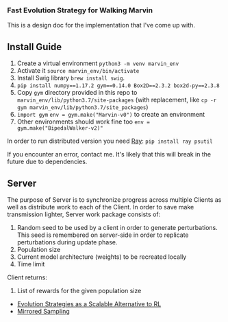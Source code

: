 ### Fast Evolution Strategy for Walking Marvin

This is a design doc for the implementation that I've come up with.

## Install Guide

1. Create a virtual environment `python3 -m venv marvin_env`
2. Activate it `source marvin_env/bin/activate`
3. Install Swig library `brew install swig`.
4. `pip install numpy==1.17.2 gym==0.14.0 Box2D==2.3.2 box2d-py==2.3.8`
5. Copy `gym` directory provided in this repo to `marvin_env/lib/python3.7/site-packages` (with replacement, like `cp -r gym marvin_env/lib/python3.7/site_packages`)
6. `import gym`
   `env = gym.make("Marvin-v0")` to create an environment
7. Other environments should work fine too `env = gym.make("BipedalWalker-v2)"`

In order to run distributed version you need [Ray](https://github.com/ray-project/ray): `pip install ray psutil`

If you encounter an error, contact me. It's likely that this will break in the future due to dependencies.

## Server

The purpose of Server is to synchronize progress across multiple Clients as well as distribute work to each of the Client.
In order to save make transmission lighter, Server work package consists of:
1. Random seed to be used by a client in order to generate perturbations. This seed is remembered on server-side in order to replicate
   perturbations during update phase.
2. Population size
3. Current model architecture (weights) to be recreated locally
4. Time limit

Client returns:
1. List of rewards for the given population size

* [Evolution Strategies as a Scalable Alternative to RL](https://openai.com/blog/evolution-strategies/)
* [Mirrored Sampling](https://hal.inria.fr/inria-00530202v2/document)